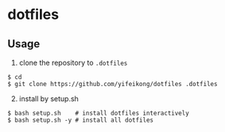 dotfiles
======

Usage
------

1. clone the repository to `.dotfiles`

```
$ cd
$ git clone https://github.com/yifeikong/dotfiles .dotfiles
```

2. install by setup.sh

```
$ bash setup.sh    # install dotfiles interactively
$ bash setup.sh -y # install all dotfiles
```
